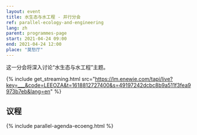 ```yaml
---
layout: event
title: 水生态与水工程 - 并行分会
ref: parallel-ecology-and-engineering
lang: zh
parent: programmes-page
start: 2021-04-24 09:00
end: 2021-04-24 12:00
place: "莫愁厅"
---
```

这一分会将深入讨论“水生态与水工程”主题。

{% include get_streaming.html src="https://lm.enewie.com/tapi/live?key=___&code=LEEOZA&t=1618812727400&s=49197242dcbc8b9a511f3fea9973b7eb&lang=en" %}

## 议程

{% include parallel-agenda-ecoeng.html %}
